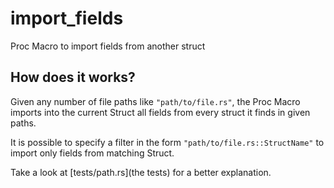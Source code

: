 # import_fields
Proc Macro to import fields from another struct

## How does it works?
Given any number of file paths like `"path/to/file.rs"`, the Proc Macro imports into the current Struct all fields from every struct it finds in given paths.

It is possible to specify a filter in the form `"path/to/file.rs::StructName"` to import only fields from matching Struct.

Take a look at [tests/path.rs](the tests) for a better explanation.
